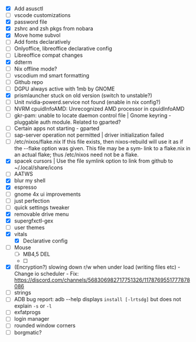 - [X] Add asusctl
- [ ] vscode customizations
- [X] password file
- [X] zshrc and zsh pkgs from nobara
- [X] Move home subvol
- [ ] Add fonts declaratively
- [ ] Onlyoffice, libreoffice declarative config
- [ ] Libreoffice compat changes
- [X] ddterm
- [ ] Nix offline mode?
- [ ] vscodium md smart formatting 
- [ ] Github repo
- [ ] DGPU always active with 1mb by GNOME
- [X] prismlauncher stuck on old version (switch to unstable?)
- [ ] Unit nvidia-powerd.service not found (enable in nix config?)
- [ ] NVRM cpuidInfoAMD: Unrecognized AMD processor in cpuidInfoAMD
- [ ] gkr-pam: unable to locate daemon control file | Gnome keyring - pluggable auth module. Related to gparted?
- [ ] Certain apps not starting - gparted
- [ ] sap-server operation not permitted | driver initialization failed
- [ ] /etc/nixos/flake.nix
             If this file exists, then nixos-rebuild will use it as
             if the --flake option was given. This file may be a sym‐
             link to a flake.nix in an actual flake; thus /etc/nixos
             need not be a flake.
- [X] spacek cursors | Use the file symlink option to link from github to ~/.local/share/icons
- [ ] AATWS
- [X] blur my shell
- [X] espresso
- [ ] gnome 4x ui improvements
- [ ] just perfection
- [ ] quick settings tweaker
- [X] removable drive menu
- [X] supergfxctl-gex
- [ ] user themes
- [X] vitals
    - [X] Declarative config
- [ ] Mouse
    - [ ] MB4,5 DEL
    - [ ] 
- [X] (Encryption?) slowing down r/w when under load (writing files etc)
        - Change io scheduler
        - Fix: https://discord.com/channels/568306982717751326/1178769551777878086
- [ ] strings
- [ ] ADB bug report: adb --help displays `install [-lrtsdg]` but does not explain `-s` or `-l`
- [ ] exfatprogs
- [ ] login manager 
- [ ] rounded window corners
- [ ] borgmatic?
